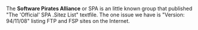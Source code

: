 The **Software Pirates Alliance** or SPA is an little known group that published "The 'Official' SPA .Sitez List" textfile. The one issue we have is "Version: 94/11/08" listing FTP and FSP sites on the Internet.